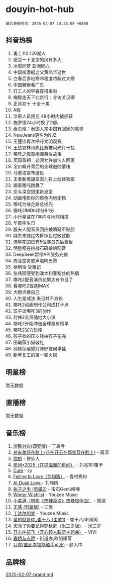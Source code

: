 # douyin-hot-hub

`最后更新时间：2025-02-07 14:25:08 +0800`

## 抖音热榜

1. 勇士112:120湖人
1. 感受一下北京的风有多大
1. 冰雪同梦 亚洲同心
1. 中国核潜艇之父黄旭华逝世
1. 立春后多地寒冷程度将超过大寒
1. 中国舞狮看广东
1. 打工人的早春穿搭来啦
1. 梅毅走天下北京行：寻访关汉卿
1. 正月初十 十全十美
1. A股
1. 涉密人员叛变 48小时内被抓获
1. 施罗德24小时换了四队
1. 泰总理：泰国人来中国有回家的感觉
1. NewJeans更名为NJZ
1. 王楚钦再次呼吁文明观赛
1. 王楚钦林诗栋比赛被闪光灯干扰
1. 哪吒之魔童闹海幕后故事
1. 英国首相：必须允许加沙人回家
1. 金价飙升背后的全球避险情绪
1. 马塞洛宣布退役
1. 王者新英雄空空儿将上线体验服
1. 跟着哪吒跳舞了
1. 恋与深空狼尾新发型
1. 动画电影你的颜色内地定档
1. 哪吒为啥走路总插兜
1. 哪吒2IMDb评分8.1分
1. 小行星或在7年内与地球相撞
1. 华晨宇生日
1. 殷夫人配音员回应被质疑不贴脸
1. 胖东来就红内裤掉色过敏致歉
1. 流星花园已有5位演员先后离世
1. 明星都在挑战石矶娘娘配音
1. DeepSeek暂停API服务充值
1. 周深空灵歌声唱响巴黎
1. 徐明浩 受难记
1. 张伟丽感受到澳大利亚粉丝的热情
1. 哪吒2配音演员花絮太有节目了
1. 看哪吒2首选IMAX
1. 大胆点做自己
1. 人生是减法 来日并不方长
1. 哪吒2动画制作公司成打卡点
1. 饺子谈哪吒3的创作
1. 封神2全员随地大小演
1. 哪吒2开始冲击全球票房榜单
1. 哪吒2官方玩梗
1. 孩子收的压岁钱由孩子花完
1. 田曦薇小猫敬礼
1. 孙颖莎展望对阵好友何卓佳
1. 新年复工的第一顿火锅

## 明星榜

暂无数据

## 直播榜

暂无数据

## 音乐榜

1. [消散对白(圆梦版)](https://sf5-hl-cdn-tos.douyinstatic.com/obj/tos-cn-ve-2774/og4jB5I5IizzoZVAAAzWgBMAsMDWoArfwBOiFs) - 丁禹兮
1. [总有美好在路上(花在开云在飘笑容在脸上)](https://sf5-hl-cdn-tos.douyinstatic.com/obj/tos-cn-ve-2774/oU5u7NwtfBIvaNhoQBszOvAlRiAoiWAVVyBMq4) - 周深
1. [你的](https://sf5-hl-cdn-tos.douyinstatic.com/obj/tos-cn-ve-2774/oYuIeKf42jB7sEV6B2upMdpYAgfrQWj0FeRegh) - 贺仙人
1. [房间•2025（在这温暖的房间）](https://sf5-hl-cdn-tos.douyinstatic.com/obj/tos-cn-ve-2774/oMzJcnT8BgIetASeBfwfEeBQVNfACiCifhfZP7g) - 刘兆宇/覆予
1. [Cute](https://sf5-hl-cdn-tos.douyinstatic.com/obj/tos-cn-ve-2774/o4IbIzHWKAAB4wsS5qMBRiiAlEBGTpQRNfFvuo) - Ly
1. [Falling In Love（剪辑版）](https://sf5-hl-cdn-tos.douyinstatic.com/obj/tos-cn-ve-2774/o8ajpA8zzgBPahbBIO8AcKGBLJezFCRd1wfP9f) - 青村秀和
1. [ At Dusk  Love ](https://sf5-hl-cdn-tos.douyinstatic.com/obj/tos-cn-ve-2774/o8CrpCf5CaYgI4ZrtQgMQAFEfuGqNnRSDQAPBc) - 刘嗨雨
1. [执子之手 (剪辑2)](https://sf3-cdn-tos.douyinstatic.com/obj/tos-cn-ve-2774/oUoZLQjCc31XzqsBnBQUNgeKtYPBcgbFDwtfcu) - 宝石Gem\哩哩
1. [Winter Wishlist](https://sf5-hl-cdn-tos.douyinstatic.com/obj/tos-cn-ve-2774/oIIgUOeamCFCVAzxN6MFRLIBlLGpUqQxeeHrLE) - Youzee Music
1. [小美满（电影《热辣滚烫》热辣陪伴曲）](https://sf5-hl-cdn-tos.douyinstatic.com/obj/tos-cn-ve-2774/o0GAn2lSgfZIDUgtevCGDQYnFg4CwnrBaxbTZL) - 周深
1. [无感 (剪辑版)](https://sf5-hl-cdn-tos.douyinstatic.com/obj/tos-cn-ve-2774/o0eIsUzJBDlQaQFC5OFlgbMEZC1TFYBftOBn6p) - 江辰
1. [丁达尔的梦](https://sf5-hl-cdn-tos.douyinstatic.com/obj/tos-cn-ve-2774/oMU3WirUZBVQkAC9ccG5P2IQirziZM2RTInUY) - Youzee Music
1. [爱的就是你_崔十八 (主歌1)](https://sf5-hl-cdn-tos.douyinstatic.com/obj/tos-cn-ve-2774/oI5BO5DhFZ6UTcNCnZaOCBLtZ7WIMQGfgnXf5E) - 崔十八/听潮阁
1. [天冷了你要记得穿秋裤（米三岁版）](https://sf5-hl-cdn-tos.douyinstatic.com/obj/tos-cn-ve-2774/oQlIwVIDWiZ6BQilAorS7MA0AgCkQDvcZAdm1) - 米三岁
1. [开心往前飞（开心超人联盟主题曲）](https://sf5-hl-cdn-tos.douyinstatic.com/obj/tos-cn-ve-2774/9d8fb7c82cf1421fb93a9fe925275e0a) - VIVI
1. [春娇与志明](https://sf5-hl-cdn-tos.douyinstatic.com/obj/tos-cn-ve-2774/e530d8fceb7044b39707d7f9ff54add1) - 街道办,欧阳耀莹
1. [只你(直到幸福能触手可及)](https://sf5-hl-cdn-tos.douyinstatic.com/obj/tos-cn-ve-2774/o0lBkRDzFTeaVSUz3ZZSCBVtZ5DIMQGfgmEAuE) - 颜人中

## 品牌榜

[2025-02-07-brand.md](2025-02-07-brand.md)
